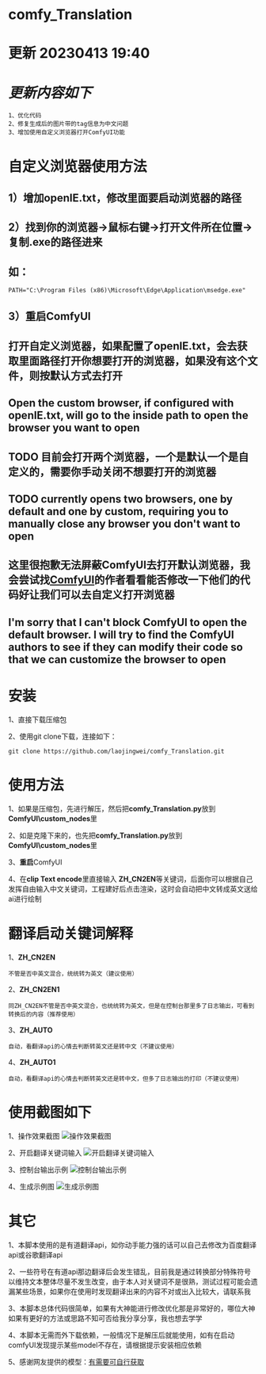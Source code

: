 # comfy_Translation

# 更新 20230413 19:40
# *更新内容如下*
```
1、优化代码
2、修复生成后的图片带的tag信息为中文问题
3、增加使用自定义浏览器打开ComfyUI功能
```
# 自定义浏览器使用方法

## 1）增加openIE.txt，修改里面要启动浏览器的路径

## 2）找到你的浏览器->鼠标右键->打开文件所在位置->复制.exe的路径进来

## 如：
```
PATH="C:\Program Files (x86)\Microsoft\Edge\Application\msedge.exe"
```

## 3）重启ComfyUI
## 打开自定义浏览器，如果配置了openIE.txt，会去获取里面路径打开你想要打开的浏览器，如果没有这个文件，则按默认方式去打开
## Open the custom browser, if configured with openIE.txt, will go to the inside path to open the browser you want to open
## TODO 目前会打开两个浏览器，一个是默认一个是自定义的，需要你手动关闭不想要打开的浏览器
## TODO currently opens two browsers, one by default and one by custom, requiring you to manually close any browser you don't want to open
## 这里很抱歉无法屏蔽ComfyUI去打开默认浏览器，我会尝试找[ComfyUI](https://github.com/comfyanonymous/ComfyUI)的作者看看能否修改一下他们的代码好让我们可以去自定义打开浏览器
## I'm sorry that I can't block ComfyUI to open the default browser. I will try to find the ComfyUI authors to see if they can modify their code so that we can customize the browser to open

# **安装**
1、直接下载压缩包

2、使用git clone下载，连接如下：
```
git clone https://github.com/laojingwei/comfy_Translation.git
```
# **使用方法**
1、如果是压缩包，先进行解压，然后把**comfy_Translation.py**放到**ComfyUI\custom_nodes**里

2、如是克隆下来的，也先把**comfy_Translation.py**放到**ComfyUI\custom_nodes**里

3、**重启**ComfyUI

4、在**clip Text encode**里直接输入 **ZH_CN2EN**等关键词，后面你可以根据自己发挥自由输入中文关键词，工程建好后点击渲染，这时会自动把中文转成英文送给ai进行绘制

# **翻译启动关键词解释**
1、**ZH_CN2EN**
```
不管是否中英文混合，统统转为英文（建议使用）
```
2、**ZH_CN2EN1**
```
同ZH_CN2EN不管是否中英文混合，也统统转为英文，但是在控制台那里多了日志输出，可看到转换后的内容（推荐使用）
```
3、**ZH_AUTO**
```
自动，看翻译api的心情去判断转英文还是转中文（不建议使用）
```
4、**ZH_AUTO1**
```
自动，看翻译api的心情去判断转英文还是转中文，但多了日志输出的打印（不建议使用）
```

# **使用截图如下**
1、操作效果截图
![操作效果截图](./images/czjt.png)

2、开启翻译关键词输入
![开启翻译关键词输入](./images/fygjc.png)

3、控制台输出示例
![控制台输出示例](./images/kztlog.png)

4、生成示例图
![生成示例图](./images/ComfyUI_00936_.png)



# **其它**
1、本脚本使用的是有道翻译api，如你动手能力强的话可以自己去修改为百度翻译api或谷歌翻译api

2、一些符号在有道api那边翻译后会发生错乱，目前我是通过转换部分特殊符号以维持文本整体尽量不发生改变，由于本人对关键词不是很熟，测试过程可能会遗漏某些场景，如果你在使用时发现翻译出来的内容不对或出入比较大，请联系我

3、本脚本总体代码很简单，如果有大神能进行修改优化那是非常好的，哪位大神如果有更好的方法或思路不知可否给我分享分享，我也想去学学

4、本脚本无需而外下载依赖，一般情况下是解压后就能使用，如有在启动comfyUI发现提示某些model不存在，请根据提示安装相应依赖

5、感谢网友提供的模型：[有需要可自行获取](https://civitai.com/models/10415/3-guofeng3)

